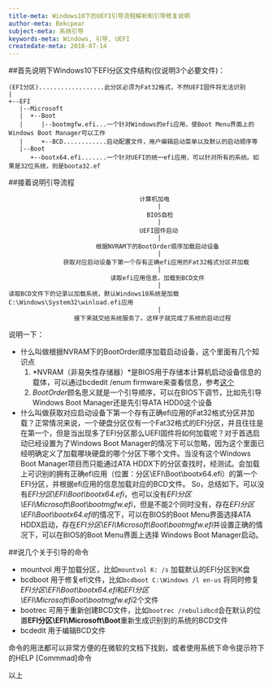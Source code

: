 ```yaml
---
title-meta: Windows10下的UEFI引导流程解析和引导修复说明
author-meta: Bekcpear
subject-meta: 系统引导
keywords-meta: Windows, 引导, UEFI
createdate-meta: 2016-07-14
---
```


##首先说明下Windows10下EFI分区文件结构(仅说明3个必要文件)：

```
(EFI分区)..................此分区必须为Fat32格式，不然UEFI固件将无法识别
|
+--EFI
   |--Microsoft
   |  +--Boot
   |     |--bootmgfw.efi...一个针对Windows的efi应用，使Boot Menu界面上的Windows Boot Manager可以工作
   |     +--BCD............启动配置文件，用户编辑启动菜单以及默认的启动顺序等
   |--Boot
      +--bootx64.efi.......一个针对UEFI的统一efi应用，可以针对所有的系统。如果是32位系统，则是boota32.ef

```

##接着说明引导流程
```
                                    计算机加电
                                         |
                                      BIOS自检
                                         |
                                    UEFI固件启动
                                         |
                        根据NVRAM下的BootOrder顺序加载启动设备
                                         |
               获取对应启动设备下第一个存有正确efi应用的Fat32格式分区并加载
                                         |
                            读取efi应用信息，加载到BCD文件
                                         |
读取BCD文件下的记录以加载系统，默认Windows10系统是加载C:\Windows\System32\winload.efi应用
                                         |
                  接下来就交给系统服务了。这样子就完成了系统的启动过程
```
说明一下：
+ 什么叫做根据NVRAM下的BootOrder顺序加载启动设备，这个里面有几个知识点
  1. *NVRAM（非易失性存储器）*是BIOS用于存储本计算机启动设备信息的载体，可以通过bcdedit /enum firmware来查看信息，参考[这个](https://technet.microsoft.com/zh-cn/library/cc749510(v=ws.10).aspx)
  2. *BootOrder*顾名思义就是一个引导顺序，可以在BIOS下调节，比如先引导Windows Boot Manager还是先引导ATA HDD0这个设备
+ 什么叫做获取对应启动设备下第一个存有正确efi应用的Fat32格式分区并加载？正常情况来说，一个硬盘分区仅有一个Fat32格式的EFI分区，并且往往是在第一个，但是当出现多了EFI分区那么UEFI固件将如何加载呢？对于首选启动已经设置为了Windows Boot Manager的情况下可以忽略，因为这个里面已经明确定义了加载哪块硬盘的哪个分区下哪个文件。当没有这个Windows Boot Manager项目而只能通过ATA HDDX下的分区查找时，经测试。会加载上可识别的拥有正确efi应用（位置：分区\EFI\Boot\bootx64.efi）的第一个EFI分区，并根据efi应用的信息加载对应的BCD文件。
So，总结如下。可以没有*EFI分区\EFI\Boot\bootx64.efi*，也可以没有*EFI分区\EFI\Microsoft\Boot\bootmgfw.efi*，但是不能2个同时没有，存在*EFI分区\EFI\Boot\bootx64.efi*的情况下，可以在BIOS的Boot Menu界面选择ATA HDDX启动，存在*EFI分区\EFI\Microsoft\Boot\bootmgfw.efi*并设置正确的情况下，可以在BIOS的Boot Menu界面上选择 Windows Boot Manager启动。

##说几个关于引导的命令
+ mountvol 用于加载分区，比如`mountvol K: /s` 加载默认的EFI分区到K盘
+ bcdboot 用于修复efi文件，比如`bcdboot C:\Windows /l en-us` 将同时修复*EFI分区\EFI\Boot\bootx64.efi*和*EFI分区\EFI\Microsoft\Boot\bootmgfw.efi*2个文件
+ bootrec 可用于重新创建BCD文件，比如`bootrec /rebulidbcd`会在默认的位置**EFI分区\EFI\Microsoft\Boot**重新生成识别到的系统的BCD文件
+ bcdedit 用于编辑BCD文件

命令的用法都可以非常方便的在微软的文档下找到，或者使用系统下命令提示符下的HELP [Commmad]命令

以上
